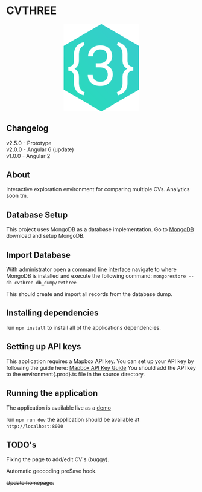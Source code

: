 # CVTHREE
<p align="center">
  <img src="logo.png" alt="Logo" width="200"/>
</p>

## Changelog
v2.5.0 - Prototype  
v2.0.0 - Angular 6 (update)  
v1.0.0 - Angular 2 

## About

Interactive exploration environment for comparing multiple CVs.
Analytics soon tm.

## Database Setup
This project uses MongoDB as a database implementation.
Go to [MongoDB](https://www.mongodb.com/) download and setup MongoDB.

## Import Database
With administrator open a command line interface navigate to where MongoDB is installed and execute the following command:
`mongorestore --db cvthree db_dump/cvthree`

This should create and import all records from the database dump.

## Installing dependencies

run `npm install` to install all of the applications dependencies.

## Setting up API keys
This application requires a Mapbox API key.
You can set up your API key by following the guide here: [Mapbox API Key Guide](https://docs.mapbox.com/help/how-mapbox-works/access-tokens/)
You should add the API key to the environment{.prod}.ts file in the source directory.

## Running the application
The application is available live as a [demo](https://cvthree.cvast.tuwien.ac.at)

run `npm run dev` 
the application should be available at `http://localhost:8000`

## TODO's
Fixing the page to add/edit CV's (buggy).

Automatic geocoding preSave hook.

~~Update homepage.~~

